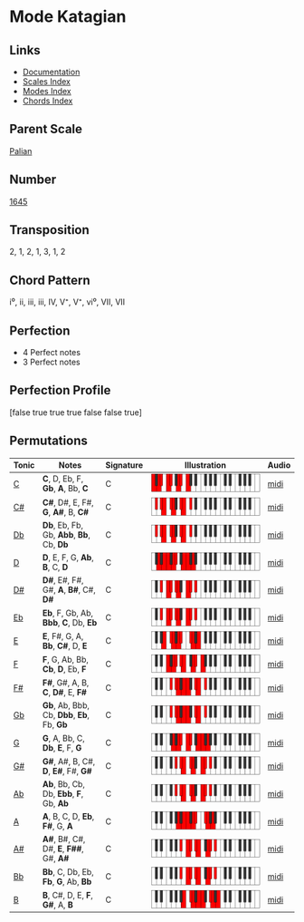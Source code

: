 # Mode Katagian

## Links

- [Documentation](README.md)
- [Scales Index](Scales.md)
- [Modes Index](Modes.md)
- [Chords Index](Chords.md)

## Parent Scale

[Palian](ScalePalian.md)

## Number

[1645](https://ianring.com/musictheory/scales/1645)

## Transposition

2, 1, 2, 1, 3, 1, 2

## Chord Pattern

i⁰, ii, iii, iii, IV, V⁺, V⁺, vi⁰, VII, VII

## Perfection

- 4 Perfect notes
- 3 Perfect notes

## Perfection Profile

[false true true true false false true]

## Permutations

| Tonic | Notes | Signature | Illustration | Audio |
|-------|-------|-----------|--------------|-------|
| [C](ModeCNaturalKatagian.md) | **C**, D, Eb, F, **Gb**, **A**, Bb, **C** | C | ![CNaturalKatagian](ModeCNaturalKatagian.png) | [midi](https://github.com/edipermadi/music/blob/main/docs/ModeCNaturalKatagian.mid?raw=true) |
| [C#](ModeCSharpKatagian.md) | **C#**, D#, E, F#, **G**, **A#**, B, **C#** | C | ![CSharpKatagian](ModeCSharpKatagian.png) | [midi](https://github.com/edipermadi/music/blob/main/docs/ModeCSharpKatagian.mid?raw=true) |
| [Db](ModeDFlatKatagian.md) | **Db**, Eb, Fb, Gb, **Abb**, **Bb**, Cb, **Db** | C | ![DFlatKatagian](ModeDFlatKatagian.png) | [midi](https://github.com/edipermadi/music/blob/main/docs/ModeDFlatKatagian.mid?raw=true) |
| [D](ModeDNaturalKatagian.md) | **D**, E, F, G, **Ab**, **B**, C, **D** | C | ![DNaturalKatagian](ModeDNaturalKatagian.png) | [midi](https://github.com/edipermadi/music/blob/main/docs/ModeDNaturalKatagian.mid?raw=true) |
| [D#](ModeDSharpKatagian.md) | **D#**, E#, F#, G#, **A**, **B#**, C#, **D#** | C | ![DSharpKatagian](ModeDSharpKatagian.png) | [midi](https://github.com/edipermadi/music/blob/main/docs/ModeDSharpKatagian.mid?raw=true) |
| [Eb](ModeEFlatKatagian.md) | **Eb**, F, Gb, Ab, **Bbb**, **C**, Db, **Eb** | C | ![EFlatKatagian](ModeEFlatKatagian.png) | [midi](https://github.com/edipermadi/music/blob/main/docs/ModeEFlatKatagian.mid?raw=true) |
| [E](ModeENaturalKatagian.md) | **E**, F#, G, A, **Bb**, **C#**, D, **E** | C | ![ENaturalKatagian](ModeENaturalKatagian.png) | [midi](https://github.com/edipermadi/music/blob/main/docs/ModeENaturalKatagian.mid?raw=true) |
| [F](ModeFNaturalKatagian.md) | **F**, G, Ab, Bb, **Cb**, **D**, Eb, **F** | C | ![FNaturalKatagian](ModeFNaturalKatagian.png) | [midi](https://github.com/edipermadi/music/blob/main/docs/ModeFNaturalKatagian.mid?raw=true) |
| [F#](ModeFSharpKatagian.md) | **F#**, G#, A, B, **C**, **D#**, E, **F#** | C | ![FSharpKatagian](ModeFSharpKatagian.png) | [midi](https://github.com/edipermadi/music/blob/main/docs/ModeFSharpKatagian.mid?raw=true) |
| [Gb](ModeGFlatKatagian.md) | **Gb**, Ab, Bbb, Cb, **Dbb**, **Eb**, Fb, **Gb** | C | ![GFlatKatagian](ModeGFlatKatagian.png) | [midi](https://github.com/edipermadi/music/blob/main/docs/ModeGFlatKatagian.mid?raw=true) |
| [G](ModeGNaturalKatagian.md) | **G**, A, Bb, C, **Db**, **E**, F, **G** | C | ![GNaturalKatagian](ModeGNaturalKatagian.png) | [midi](https://github.com/edipermadi/music/blob/main/docs/ModeGNaturalKatagian.mid?raw=true) |
| [G#](ModeGSharpKatagian.md) | **G#**, A#, B, C#, **D**, **E#**, F#, **G#** | C | ![GSharpKatagian](ModeGSharpKatagian.png) | [midi](https://github.com/edipermadi/music/blob/main/docs/ModeGSharpKatagian.mid?raw=true) |
| [Ab](ModeAFlatKatagian.md) | **Ab**, Bb, Cb, Db, **Ebb**, **F**, Gb, **Ab** | C | ![AFlatKatagian](ModeAFlatKatagian.png) | [midi](https://github.com/edipermadi/music/blob/main/docs/ModeAFlatKatagian.mid?raw=true) |
| [A](ModeANaturalKatagian.md) | **A**, B, C, D, **Eb**, **F#**, G, **A** | C | ![ANaturalKatagian](ModeANaturalKatagian.png) | [midi](https://github.com/edipermadi/music/blob/main/docs/ModeANaturalKatagian.mid?raw=true) |
| [A#](ModeASharpKatagian.md) | **A#**, B#, C#, D#, **E**, **F##**, G#, **A#** | C | ![ASharpKatagian](ModeASharpKatagian.png) | [midi](https://github.com/edipermadi/music/blob/main/docs/ModeASharpKatagian.mid?raw=true) |
| [Bb](ModeBFlatKatagian.md) | **Bb**, C, Db, Eb, **Fb**, **G**, Ab, **Bb** | C | ![BFlatKatagian](ModeBFlatKatagian.png) | [midi](https://github.com/edipermadi/music/blob/main/docs/ModeBFlatKatagian.mid?raw=true) |
| [B](ModeBNaturalKatagian.md) | **B**, C#, D, E, **F**, **G#**, A, **B** | C | ![BNaturalKatagian](ModeBNaturalKatagian.png) | [midi](https://github.com/edipermadi/music/blob/main/docs/ModeBNaturalKatagian.mid?raw=true) |
